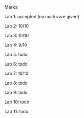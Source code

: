 Marks:
 
 Lab 1: accepted (no marks are given)

  Lab 2: 10/10

  Lab 3: 10/10

  Lab 4: 9/10

  Lab 5: todo

  Lab 6: todo

  Lab 7: 10/10

  Lab 8: todo

  Lab 9: todo

  Lab 10: todo

  Lab 11: todo
